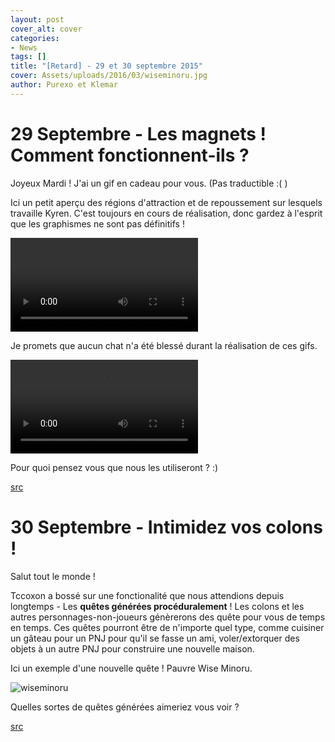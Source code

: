 ```yaml
---
layout: post
cover_alt: cover
categories:
- News
tags: []
title: "[Retard] - 29 et 30 septembre 2015"
cover: Assets/uploads/2016/03/wiseminoru.jpg
author: Purexo et Klemar
---
```

# 29 Septembre - Les magnets ! Comment fonctionnent-ils ?

Joyeux Mardi ! J'ai un gif en cadeau pour vous. (Pas traductible :( )

Ici un petit aperçu des régions d'attraction et de repoussement sur lesquels travaille Kyren. C'est toujours en cours de réalisation, donc gardez à l'esprit que les graphismes ne sont pas définitifs !

<video preload="metadata" loop="loop" controls="controls" height="auto" width="auto">
	<source src="http://zippy.gfycat.com/FastMellowAmericanwirehair.mp4" type="video/mp4">
	<source src="http://zippy.gfycat.com/FastMellowAmericanwirehair.webm" type="video/webm">
	<a href="http://gfycat.com/FastMellowAmericanwirehair">View GIF at Gfycat.com</a>
</video>

Je promets que aucun chat n'a été blessé durant la réalisation de ces gifs.

<video preload="metadata" loop="loop" controls="controls" height="auto" width="auto">
	<source src="http://zippy.gfycat.com/VacantCriminalGoldfish.mp4" type="video/mp4">
	<source src="http://zippy.gfycat.com/VacantCriminalGoldfish.webm" type="video/webm">
	<a href="http://gfycat.com/VacantCriminalGoldfish">View GIF at Gfycat.com</a>
</video>

Pour quoi pensez vous que nous les utiliseront ? :)

[src](http://playstarbound.com/29th-september-magnets-how-do-they-work/)

# 30 Septembre - Intimidez vos colons !

Salut tout le monde !

Tccoxon a bossé sur une fonctionalité que nous attendions depuis longtemps - Les **quêtes générées procéduralement** ! Les colons et les autres personnages-non-joueurs génèrerons des quête pour vous de temps en temps. Ces quêtes pourront être de n'importe quel type, comme cuisiner un gâteau pour un PNJ pour qu'il se fasse un ami, voler/extorquer des objets à un autre PNJ pour construire une nouvelle maison.

Ici un exemple d'une nouvelle quête ! Pauvre Wise Minoru.

![wiseminoru]({{site.asset_path.uploads}}/2016/03/wiseminoru.png)

Quelles sortes de quêtes générées aimeriez vous voir ?

[src](http://playstarbound.com/30th-september-intimidating-your-colonists/)
